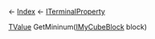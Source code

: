 ← [Index](Api-Index) ← [ITerminalProperty<TValue>](Sandbox.ModAPI.Interfaces.ITerminalProperty`1)

[TValue]() GetMininum([IMyCubeBlock](VRage.Game.ModAPI.Ingame.IMyCubeBlock) block)

